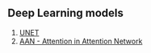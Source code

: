 ## Deep Learning models
1. [UNET](https://arxiv.org/abs/1505.04597)
2. [AAN - Attention in Attention Network](https://arxiv.org/abs/2104.09497)
